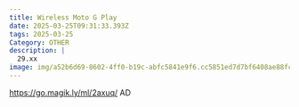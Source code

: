 ```yaml
---
title: Wireless Moto G Play
date: 2025-03-25T09:31:33.393Z
tags: 2025-03-25
Category: OTHER
description: |
  29.xx
image: img/a52b6d69-8602-4ff0-b19c-abfc5841e9f6.cc5851ed7d7bf6408ae88fc1051cac9c.webp
---
```

https://go.magik.ly/ml/2axuq/
AD